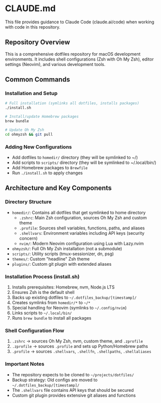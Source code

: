 # CLAUDE.md

This file provides guidance to Claude Code (claude.ai/code) when working with code in this repository.

## Repository Overview

This is a comprehensive dotfiles repository for macOS development environments. It includes shell configurations (Zsh with Oh My Zsh), editor settings (Neovim), and various development tools.

## Common Commands

### Installation and Setup
```bash
# Full installation (symlinks all dotfiles, installs packages)
./install.sh

# Install/update Homebrew packages
brew bundle

# Update Oh My Zsh
cd ohmyzsh && git pull
```

### Adding New Configurations
- Add dotfiles to `homedir/` directory (they will be symlinked to ~/)
- Add scripts to `scripts/` directory (they will be symlinked to ~/.local/bin/)
- Add Homebrew packages to `Brewfile`
- Run `./install.sh` to apply changes

## Architecture and Key Components

### Directory Structure
- `homedir/`: Contains all dotfiles that get symlinked to home directory
  - `.zshrc`: Main Zsh configuration, sources Oh My Zsh and custom theme
  - `.profile`: Sources shell variables, functions, paths, and aliases
  - `.shellvars`: Environment variables including API keys (security concern)
  - `nvim/`: Modern Neovim configuration using Lua with Lazy.nvim
- `ohmyzsh/`: Full Oh My Zsh installation (not a submodule)
- `scripts/`: Utility scripts (tmux-sessionizer, dn, psg)
- `themes/`: Custom "headline" Zsh theme
- `plugins/`: Custom git plugin with extended aliases

### Installation Process (install.sh)
1. Installs prerequisites: Homebrew, nvm, Node.js LTS
2. Ensures Zsh is the default shell
3. Backs up existing dotfiles to `~/.dotfiles_backup/[timestamp]/`
4. Creates symlinks from `homedir/*` to `~/*`
5. Special handling for Neovim (symlinks to `~/.config/nvim`)
6. Links scripts to `~/.local/bin/`
7. Runs `brew bundle` to install all packages

### Shell Configuration Flow
1. `.zshrc` → sources Oh My Zsh, nvm, custom theme, and `.zprofile`
2. `.zprofile` → sources `.profile` and sets up Python/Homebrew paths
3. `.profile` → sources `.shellvars`, `.shellfn`, `.shellpaths`, `.shellaliases`

### Important Notes
- The repository expects to be cloned to `~/projects/dotfiles/`
- Backup strategy: Old configs are moved to `~/.dotfiles_backup/[timestamp]/`
- The `.shellvars` file contains API keys that should be secured
- Custom git plugin provides extensive git aliases and functions